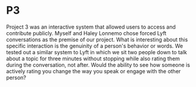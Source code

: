 # P3

Project 3 was an interactive system that allowed users to access and contribute publicly. Myself and Haley Lonnemo chose forced Lyft conversations as the premise of our project. What is interesting about this specific interaction is the genuinity of a person's behavior or words. We tested out a similar system to Lyft in which we sit two people down to talk about a topic for three minutes without stopping while also rating them during the conversation, not after. Would the ability to see how someone is actively rating you change the way you speak or engage with the other person?
